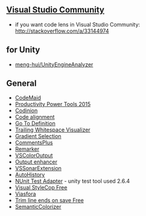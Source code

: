 ## [Visual Studio Community](https://www.visualstudio.com/en-us/products/visual-studio-community-vs.aspx)
* if you want code lens in Visual Studio Community: http://stackoverflow.com/a/33144974


## for Unity
* [meng-hui/UnityEngineAnalyzer](https://github.com/meng-hui/UnityEngineAnalyzer)

## General
* [CodeMaid](https://visualstudiogallery.msdn.microsoft.com/76293c4d-8c16-4f4a-aee6-21f83a571496)
* [Productivity Power Tools 2015](https://visualstudiogallery.msdn.microsoft.com/34ebc6a2-2777-421d-8914-e29c1dfa7f5d)
* [Codinion](https://visualstudiogallery.msdn.microsoft.com/504311cf-bd01-4b12-bca3-a3e5d9505b76)
* [Code alignment](https://visualstudiogallery.msdn.microsoft.com/7179e851-a263-44b7-a177-1d31e33c84fd)
* [Go To Definition](https://visualstudiogallery.msdn.microsoft.com/4b286b9c-4dd5-416b-b143-e31d36dc622b)
* [Trailing Whitespace Visualizer](https://visualstudiogallery.msdn.microsoft.com/a204e29b-1778-4dae-affd-209bea658a59)
* [Gradient Selection](https://visualstudiogallery.msdn.microsoft.com/7687f71d-49aa-4cbd-b0ad-6f90c9a64572)
* [CommentsPlus](https://visualstudiogallery.msdn.microsoft.com/f76e86e3-03ca-4ac8-ba88-58c8f8d818f4)
* [Remarker](https://visualstudiogallery.msdn.microsoft.com/87813da0-8f1c-48a4-b1c4-85dfb7a269a9)
* [VSColorOutput](https://visualstudiogallery.msdn.microsoft.com/f4d9c2b5-d6d7-4543-a7a5-2d7ebabc2496)
* [Output enhancer](https://visualstudiogallery.msdn.microsoft.com/d2055300-5075-4059-a305-56422f4e29b5)
* [VSSonarExtension](https://visualstudiogallery.msdn.microsoft.com/7fc312c3-f1ab-49f8-b286-dbf7fff37305)
* [AutoHistory](https://visualstudiogallery.msdn.microsoft.com/dfcb2438-180c-4f8a-983b-62d89e141fe3)
* [NUnit Test Adapter](https://visualstudiogallery.msdn.microsoft.com/6ab922d0-21c0-4f06-ab5f-4ecd1fe7175d) - unity test tool used 2.6.4
* [Visual StyleCop Free](https://visualstudiogallery.msdn.microsoft.com/cac2a05b-6eb6-4fa2-95b9-1f8d011e6cae)
* [Viasfora](https://visualstudiogallery.msdn.microsoft.com/19609469-380e-4fcf-bcde-e31caeb658b2)
* [Trim line ends on save Free](https://visualstudiogallery.msdn.microsoft.com/5120dd1c-1643-4f0d-ae2b-c61532df1951)
* [SemanticColorizer](https://visualstudiogallery.msdn.microsoft.com/fd89374f-892a-42d6-8207-da8fefa93fdf)
